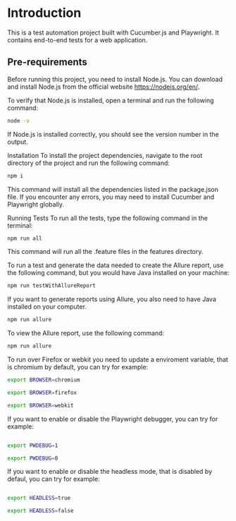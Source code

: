 # Introduction
This is a test automation project built with Cucumber.js and Playwright. It contains end-to-end tests for a web application.

## Pre-requirements
Before running this project, you need to install Node.js. You can download and install Node.js from the official website https://nodejs.org/en/.

To verify that Node.js is installed, open a terminal and run the following command:

```bash
node -v
```

If Node.js is installed correctly, you should see the version number in the output.

Installation
To install the project dependencies, navigate to the root directory of the project and run the following command:

```bash
npm i
```

This command will install all the dependencies listed in the package.json file. If you encounter any errors, you may need to install Cucumber and Playwright globally.

Running Tests
To run all the tests, type the following command in the terminal:

```bash
npm run all
```

This command will run all the .feature files in the features directory.

To run a test and generate the data needed to create the Allure report, use the following command, but you would have Java installed on your machine:

```bash
npm run testWithAllureReport
```

If you want to generate reports using Allure, you also need to have Java installed on your computer.

```bash
npm run allure
```

To view the Allure report, use the following command:

```bash
npm run allure
```

To run over Firefox or webkit you need to update a enviroment variable, that is chromium by default, you can try for example:

```bash
export BROWSER=chromium

export BROWSER=firefox

export BROWSER=webkit

```

If you want to enable or disable the Playwright debugger, you can try for example:

```bash

export PWDEBUG=1

export PWDEBUG=0

```

If you want to enable or disable the headless mode, that is disabled by defaul, you can try for example:

```bash

export HEADLESS=true

export HEADLESS=false
```